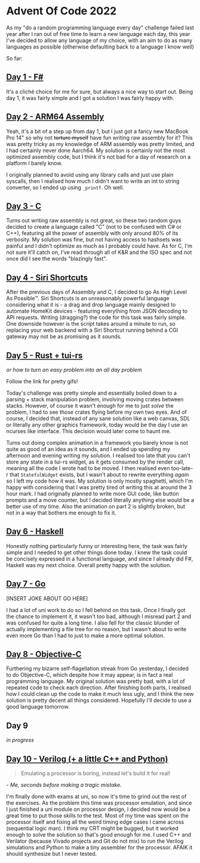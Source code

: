 # Advent Of Code 2022

As my "do a random programming language every day" challenge failed last year after I ran out of free time to learn a new language each day, this year I've decided to allow any language of my choice, with an aim to do as many languages as possible (otherwise defaulting back to a language I know well)

So far:
## [Day 1 - F#](https://github.com/fluxehub/AdventOfCode2022/tree/main/Day01)

It's a cliché choice for me for sure, but always a nice way to start out. Being day 1, it was fairly simple and I got a solution I was fairly happy with.

## [Day 2 - ARM64 Assembly](https://github.com/fluxehub/AdventOfCode2022/tree/main/Day02)

Yeah, it's a bit of a step up from day 1, but I just got a fancy new MacBook Pro 14" so why not ~~torture myself~~ have fun writing raw assembly for it? This was pretty tricky as my knowledge of ARM assembly was pretty limited, and I had certainly never done Aarch64. My solution is certainly not the most optimized assembly code, but I think it's not bad for a day of research on a platform I barely know. 

I originally planned to avoid using any library calls and just use plain syscalls, then I realised how much I didn't want to write an int to string converter, so I ended up using `_printf`. Oh well. 

## [Day 3 - C](https://github.com/fluxehub/AdventOfCode2022/tree/main/Day03)

Turns out writing raw assembly is not great, so these two random guys decided to create a language called "C" (not to be confused with C# or C++), featuring all the power of assembly with only around 80% of its verbosity. My solution was fine, but not having access to hashsets was painful and I didn't optimize as much as I probably could have. As for C, I'm not sure it'll catch on, I've read through all of K&R and the ISO spec and not once did I see the words "blazingly fast".

## [Day 4 - Siri Shortcuts](https://github.com/fluxehub/AdventOfCode2022/tree/main/Day04)

After the previous days of Assembly and C, I decided to go As High Level As Possible™. Siri Shortcuts is an unreasonably powerful language considering what it is - a drag and drop language mainly designed to automate HomeKit devices - featuring everything from JSON decoding to API requests. Writing (dragging?) the code for this task was fairly simple. One downside however is the script takes around a minute to run, so replacing your web backend with a Siri Shortcut running behind a CGI gateway may not be as promising as it sounds.

## [Day 5 - Rust + tui-rs](https://github.com/fluxehub/AdventOfCode2022/tree/main/Day05)

*or how to turn an easy problem into an all day problem*

Follow the link for pretty gifs!

Today's challenge was pretty simple and essentially boiled down to a parsing + stack manipulation problem, involving moving crates between stacks. However, of course it wasn't enough for me to just *solve* the problem, I had to see those crates flying before my own two eyes. And of course, I decided that, instead of any sane solution like a web canvas, SDL or literally any other graphics framework, today would be the day I use an ncurses like interface. This decision would later come to haunt me.

Turns out doing complex animation in a framework you barely know is not quite as good of an idea as it sounds, and I ended up spending my afternoon and evening writing my solution. I realised too late that you can't store any state in a tui-rs widget, as it gets consumed by the render call, meaning all the code I wrote had to be moved. I then realised even too-late-r that `StatefulWidget` exists, but I wasn't about to rewrite everything *again* so I left my code how it was. My solution is only mostly spaghetti, which I'm happy with considering that I was pretty tired of writing this at around the 3 hour mark. I had originally planned to write more GUI code, like button prompts and a move counter, but I decided literally anything else would be a better use of my time. Also the animation on part 2 is slightly broken, but not in a way that bothers me enough to fix it.

## [Day 6 - Haskell](https://github.com/fluxehub/AdventOfCode2022/tree/main/Day06)

Honestly nothing particularly funny or interesting here, the task was fairly simple and I needed to get other things done today. I knew the task could be concisely expressed in a functional language, and since I already did F#, Haskell was my next choice. Overall pretty happy with the solution.

## [Day 7 - Go](https://github.com/fluxehub/AdventOfCode2022/tree/main/Day07)

[INSERT JOKE ABOUT GO HERE]

I had a lot of uni work to do so I fell behind on this task. Once I finally got the chance to implement it, it wasn't too bad, although I misread part 2 and was confused for quite a long time. I also fell for the classic blunder of actually implementing a file tree for no reason, but I wasn't about to write even more Go than I had to just to make a more optimal solution.

## [Day 8 - Objective-C](https://github.com/fluxehub/AdventOfCode2022/tree/main/Day08)

Furthering my bizarre self-flagellation streak from Go yesterday, I decided to do Objective-C, which despite how it may appear, is in fact a real programming language. My original solution was pretty bad, with a lot of repeated code to check each direction. After finishing both parts, I realised how I could clean up the code to make it much less ugly, and I think the new solution is pretty decent all things considered. Hopefully I'll decide to use a good language tomorrow.

## Day 9

*in progress*

## [Day 10 - Verilog (+ a little C++ and Python)](https://github.com/fluxehub/AdventOfCode2022/tree/main/Day10)

> Emulating a processor is boring, instead let's build it for real!

\- *Me, seconds before making a tragic mistake.*

I'm finally done with exams at uni, so now it's time to grind out the rest of the exercises. As the problem this time was processor emulation, and since I just finished a uni module on processor design, I decided now would be a great time to put those skills to the test. Most of my time was spent on the processor itself and fixing all the weird timing edge cases I came across (sequential logic man). I think my CRT might be bugged, but it worked enough to solve the solution so that's good enough for me. I used C++ and Verilator (because Vivado projects and Git do not mix) to run the Verilog simulations and Python to make a tiny assembler for the processor. AFAIK it should synthesize but I never tested.
